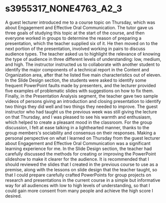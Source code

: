 # s3955317_NONE4763_A2_3
   A guest lecturer introduced me to a course topic on Thursday, which was about Engagement and Effective Oral Communication. The tutor gave us three goals of studying this topic at the start of the course, and then everyone worked in groups to determine the reason of preparing a presentation, which the teacher supplied six of it. He then moved on to the next portion of the presentation, involved working in pairs to discuss audience types. The teacher asked us to highlight the relevance of knowing the type of audience in three different levels of understanding: low, medium, and high. The instructor instructed us to collaborate with another student to identify the major components of a technical report in the Content and Organization area, after that he listed five main characteristics out of eleven. In the Slide Design section, the students were asked to identify some frequent PowerPoint faults made by presenters, and the lecturer provided five examples of problematic slides with suggestions on how to fix them. Finally, in the Presentation Analysis segment, the teacher gave two sample videos of persons giving an introduction and closing presentation to identify two things they did well and two things they needed to improve.
  The guest instructor who had taught us the previous week was still giving the lecture on that Thursday, and I was pleased to see his warmth and enthusiasm, which helped to create a pleasant mood in the classroom. For the group discussion, I felt at ease talking in a lighthearted manner, thanks to the group members's sociability and consensus on their responses.
  Making a personal perspective on what I learned on Thursday from the guest lecturer about Engagement and Effective Oral Communication was a significant learning experience for me. In the Slide Design section, the teacher had carefully discussed the methods for creating or improving the PowerPoint slideshow to make it clearer for the audience. It is recommended that I should reviewed the slides that I created in the previous course to use as a premise, along with the lessons on slide design that the teacher taught, so that I could prepare carefully crafted PowerPoints for group projects on research and presentations in the current course in a simple but informative way for all audiences with low to high levels of understanding, so that I could gain more consent from many people and achieve the high score I desired. 

